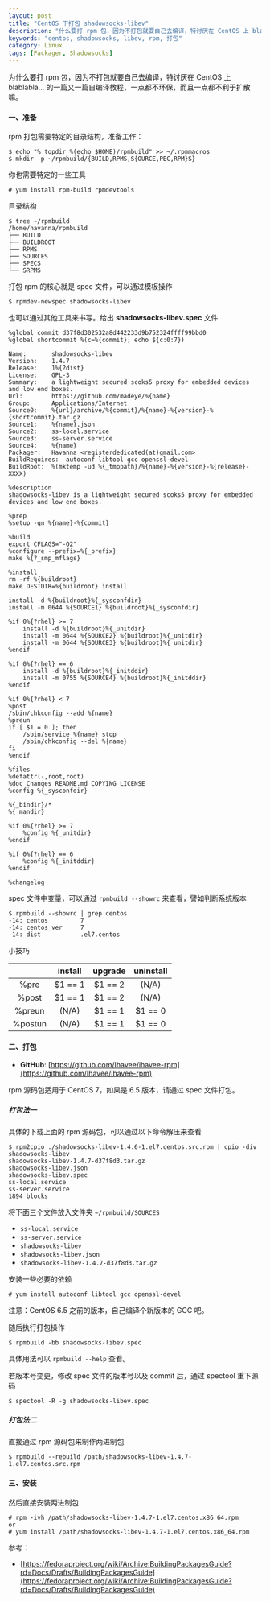 ```yaml
---
layout: post
title: "CentOS 下打包 shadowsocks-libev"
description: "什么要打 rpm 包，因为不打包就要自己去编译，特讨厌在 CentOS 上 blablabla... 的一篇又一篇自编译教程，一点都不环保，一点都不利于扩散。"
keywords: "centos, shadowsocks, libev, rpm, 打包"
category: Linux
tags: [Packager, Shadowsocks]
---
```


为什么要打 rpm 包，因为不打包就要自己去编译，特讨厌在 CentOS 上 blablabla... 的一篇又一篇自编译教程，一点都不环保，而且一点都不利于扩散嘛。

#### 一、准备

rpm 打包需要特定的目录结构，准备工作：

    $ echo "%_topdir %(echo $HOME)/rpmbuild" >> ~/.rpmmacros
    $ mkdir -p ~/rpmbuild/{BUILD,RPMS,S{OURCE,PEC,RPM}S}

你也需要特定的一些工具

    # yum install rpm-build rpmdevtools

<!-- more -->
目录结构

```console
$ tree ~/rpmbuild
/home/havanna/rpmbuild
├── BUILD
├── BUILDROOT
├── RPMS
├── SOURCES
├── SPECS
└── SRPMS
```

打包 rpm 的核心就是 spec 文件，可以通过模板操作

    $ rpmdev-newspec shadowsocks-libev

也可以通过其他工具来书写。给出 **shadowsocks-libev.spec** 文件

```spec
%global commit d37f8d302532a8d442233d9b752324ffff99bbd0
%global shortcommit %(c=%{commit}; echo ${c:0:7})

Name:		shadowsocks-libev
Version:	1.4.7
Release:	1%{?dist}
License:	GPL-3
Summary:	a lightweight secured scoks5 proxy for embedded devices and low end boxes.
Url:		https://github.com/madeye/%{name}
Group:		Applications/Internet
Source0:	%{url}/archive/%{commit}/%{name}-%{version}-%{shortcommit}.tar.gz
Source1:	%{name}.json
Source2:	ss-local.service
Source3:	ss-server.service
Source4:	%{name}
Packager:	Havanna <registerdedicated(at)gmail.com>
BuildRequires:	autoconf libtool gcc openssl-devel
BuildRoot: 	%(mktemp -ud %{_tmppath}/%{name}-%{version}-%{release}-XXXX)

%description
shadowsocks-libev is a lightweight secured scoks5 proxy for embedded devices and low end boxes.

%prep
%setup -qn %{name}-%{commit}

%build
export CFLAGS="-O2"
%configure --prefix=%{_prefix}
make %{?_smp_mflags}

%install
rm -rf %{buildroot}
make DESTDIR=%{buildroot} install

install -d %{buildroot}%{_sysconfdir}
install -m 0644 %{SOURCE1} %{buildroot}%{_sysconfdir}

%if 0%{?rhel} >= 7
	install -d %{buildroot}%{_unitdir}
	install -m 0644 %{SOURCE2} %{buildroot}%{_unitdir}
	install -m 0644 %{SOURCE3} %{buildroot}%{_unitdir}
%endif

%if 0%{?rhel} == 6
	install -d %{buildroot}%{_initddir}
	install -m 0755 %{SOURCE4} %{buildroot}%{_initddir}
%endif

%if 0%{?rhel} < 7
%post
/sbin/chkconfig --add %{name}
%preun
if [ $1 = 0 ]; then
	/sbin/service %{name} stop
	/sbin/chkconfig --del %{name}
fi
%endif

%files
%defattr(-,root,root)
%doc Changes README.md COPYING LICENSE
%config %{_sysconfdir}

%{_bindir}/*
%{_mandir}

%if 0%{?rhel} >= 7
	%config %{_unitdir}
%endif

%if 0%{?rhel} == 6
	%config %{_initddir}
%endif

%changelog
```

spec 文件中变量，可以通过 `rpmbuild --showrc` 来查看，譬如判断系统版本

```console
$ rpmbuild --showrc | grep centos
-14: centos         7
-14: centos_ver     7
-14: dist           .el7.centos
```

小技巧

| |install|upgrade|uninstall|
|:---:|:---:|:---:|:---:|
|%pre|$1 == 1|$1 == 2|(N/A)|
|%post|$1 == 1|$1 == 2|(N/A)|
|%preun|(N/A)|$1 == 1|$1 == 0|
|%postun|(N/A)|$1 == 1|$1 == 0|

#### 二、打包

- **GitHub**: [https://github.com/Ihavee/ihavee-rpm](https://github.com/Ihavee/ihavee-rpm)

rpm 源码包适用于 CentOS 7，如果是 6.5 版本，请通过 spec 文件打包。

##### 打包法一

具体的下载上面的 rpm 源码包，可以通过以下命令解压来查看

```console
$ rpm2cpio ./shadowsocks-libev-1.4.6-1.el7.centos.src.rpm | cpio -div
shadowsocks-libev
shadowsocks-libev-1.4.7-d37f8d3.tar.gz
shadowsocks-libev.json
shadowsocks-libev.spec
ss-local.service
ss-server.service
1894 blocks
```

将下面三个文件放入文件夹 `~/rpmbuild/SOURCES`

- `ss-local.service`
- `ss-server.service`
- `shadowsocks-libev`
- `shadowsocks-libev.json`
- `shadowsocks-libev-1.4.7-d37f8d3.tar.gz`

安装一些必要的依赖

    # yum install autoconf libtool gcc openssl-devel

注意：CentOS 6.5 之前的版本，自己编译个新版本的 GCC 吧。

随后执行打包操作

    $ rpmbuild -bb shadowsocks-libev.spec

具体用法可以 `rpmbuild --help` 查看。

若版本号变更，修改 spec 文件的版本号以及 commit 后，通过 spectool 重下源码

    $ spectool -R -g shadowsocks-libev.spec

##### 打包法二

直接通过 rpm 源码包来制作两进制包

    $ rpmbuild --rebuild /path/shadowsocks-libev-1.4.7-1.el7.centos.src.rpm

#### 三、安装

然后直接安装两进制包

    # rpm -ivh /path/shadowsocks-libev-1.4.7-1.el7.centos.x86_64.rpm
    or
    # yum install /path/shadowsocks-libev-1.4.7-1.el7.centos.x86_64.rpm

参考：

- [https://fedoraproject.org/wiki/Archive:BuildingPackagesGuide?rd=Docs/Drafts/BuildingPackagesGuide](https://fedoraproject.org/wiki/Archive:BuildingPackagesGuide?rd=Docs/Drafts/BuildingPackagesGuide)
